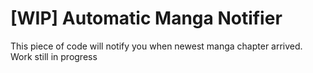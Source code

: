 # [WIP] Automatic Manga Notifier

This piece of code will notify you when newest manga chapter arrived. Work still in progress
